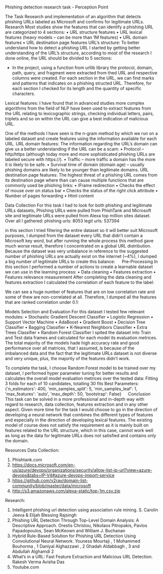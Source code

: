 Phishing detection research task - Perception Point

The Task 
Research and implementation of an algorithm that detects phishing URLs labeled as Microsoft and confirms for legitimate URLs.
Research
Most studies show the features that can identify a phishing URL are categorized to 4 sections:
•	URL structure features
•	URL lexical features (heavy models – can be more than 1M features)
•	URL domain features
•	URL destination page features
URL’s structure:
To better understand how to detect a phishing URL I started by getting better understanding of the URL’s structure, according to most of the research I done online, the URL should be divided to 5 sections:
 
* In the project, using a function from urllib library the protocol, domain, path, query, and fragment were extracted from thed URL and respective columns were created. 
For each section in the URL, we can find marks and patterns that indicates on a phishing structed URL. Therefore, for each section I checked for its length and the quantity of specific characters. 

Lexical features:
I have found that in advanced studies more complex algorithms from the field of NLP have been used to extract features from the URL relating to lexicographic strings, checking individual letters, pairs, triplets and so on within the URL can give a best indication of malicious URL.
 
One of the methods I have seen is the n-gram method by which we run on a labeled dataset and create features using the information available for each URL.
URL domain features:
The information regarding the URL’s domain can give us a better understanding if the URL can be a scam:
•	Protocol – http/https (although today more and more sophisticated phishing URLs are labeled secure with https://).
•	Traffic – more traffic a domain has the more it is likely to be safe.
•	Survival time of domain (domain age) – usually phishing domains are likely to be younger than legitimate domains.
URL destination page features:
The highest threat of a phishing URL comes from its destination page where than can cause multiple functions that are commonly used be phishing links:
•	IFrame redirection
•	Checks the effect of mouse over on status bar
•	Checks the status of the right click attribute
•	Number of pages forwarding
•	Html content

Data Collection
For this task I had to look for both phishing and legitimate URLs datasets, Phishing URLs were pulled from PhishTank and Microsoft site and legitimate URLs were pulled from Alexa top million sites dataset.
Over all I gathered:
phishing urls: 8053
legit urls: 537394

in this section I tried filtering the entire dataset so it will better suit Microsoft purposes, I dumped from the dataset every URL that didn’t contain a Microsoft key word, but after running the whole process this method gave much worse result, therefore I concentrated on a global URL distribution.  
Because the dataset was very unbalance in reference to the suggested number of phishing URLs are actually exist on the internet (~4%), I dumped a big number of legitimate URLs to create this balance:
  
Pre-Processing 
In this section I performed a number of actions to create a learnable dataset we can use in the learning process:
•	Data cleaning 
•	Features extraction 
•	Features relevance measurement 
After completing the data cleaning and features extraction I calculated the correlation of each feature to the label:
 
We can see a huge number of features that are on low correlation rate and some of thew are non-correlated at all. Therefore, I dumped all the features that are ranked correlation under 0.1:

 
Models Selection and Evaluation
For this dataset I tested few relevant modules:
•	Stochastic Gradient Descent Classifier
•	Logistic Regression
•	Support Vector Machine
•	AdaBoost
•	Gradient Boost
•	Decision Tree Classifier
•	Bagging Classifier
•	K-Nearest Neighbors Classifier
•	Extra Trees Classifier
•	Random Forest Classifier
I spited the dataset into Train and Test data frames and calculated for each model its evaluation metrices. The total majority of the models hade high accuracy rate and good performance over all matrices, that I assumed, is because of the imbalanced data and the fact that the legitimate URLs dataset is not diverse and very unique, plus, the majority of the features didn’t work.


To complete the task, I choose Random Forest model to be trained over my dataset, I performed hyper parameter tuning for better results and calculates the overall model evaluation metrices over the tested data:
Fitting 3 folds for each of 10 candidates, totalling 30 fits
Best Parameters: {'n_estimators': 400, 'min_samples_split': 5, 'min_samples_leaf': 1, 'max_features': 'auto', 'max_depth': 50, 'bootstrap': False}
 
Conclusion
This task can be solved in a more professional and in-depth way with regard to research, data collection, features extraction and in any other aspect. Given more time for the task I would choose to go in the direction of developing a neural network that combines the different types of features and especially in the direction of developing lexical features. The existing model of course does not satisfy the requirement as it is mainly built on features related to the URL structure, which in this case, cannot work well as long as the data for legitimate URLs does not satisfied and contains only the domain.   

Resources 
Data Collection:
1.	Phishtank.com
2.	https://docs.microsoft.com/en-us/azure/devops/organizations/security/allow-list-ip-url?view=azure-devops&tabs=IP-V4#azure-devops-import-service
3.	https://github.com/v2ray/domain-list-community/blob/master/data/microsoft
4.	http://s3.amazonaws.com/alexa-static/top-1m.csv.zip

Research:
1.	Intelligent phishing url detection using association rule mining. S. Carolin Jeeva & Elijah Blessing Rajsingh 
2.	Phishing URL Detection Through Top-Level Domain Analysis: A Descriptive Approach. Orestis Christou, Nikolaos Pitropakis, Pavlos Papadopoulos, Sean McKeown and William J. Buchanan
3.	Hybrid Rule-Based Solution for Phishing URL Detection Using Convolutional Neural Network. Youness Mourtaji , 1 Mohammed Bouhorma , 1 Daniyal Alghazzawi , 2 Ghadah Aldabbagh , 3 and Abdullah Alghamdi 2
4.	What’s in a URL: Fast Feature Extraction and Malicious URL Detection. Rakesh Verma Avisha Das
5.	Youtube.com 
